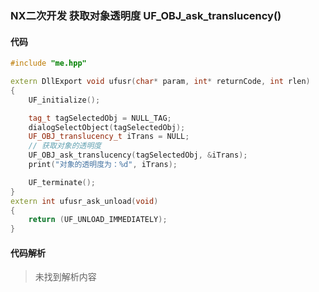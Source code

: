 ### NX二次开发 获取对象透明度 UF_OBJ_ask_translucency()

#### 代码

```cpp
#include "me.hpp"

extern DllExport void ufusr(char* param, int* returnCode, int rlen)
{
    UF_initialize();

    tag_t tagSelectedObj = NULL_TAG;
    dialogSelectObject(tagSelectedObj);
	UF_OBJ_translucency_t iTrans = NULL;
    // 获取对象的透明度
	UF_OBJ_ask_translucency(tagSelectedObj, &iTrans);
    print("对象的透明度为：%d", iTrans);

    UF_terminate();
}
extern int ufusr_ask_unload(void)
{
    return (UF_UNLOAD_IMMEDIATELY);
}
```

#### 代码解析
> 未找到解析内容

